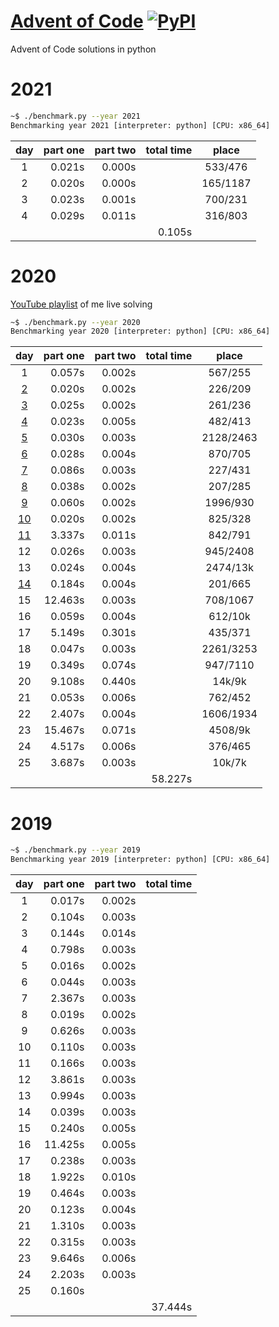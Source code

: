 # [Advent of Code](https://adventofcode.com/) [![PyPI](https://img.shields.io/pypi/pyversions/Django.svg?style=plastic)](https://github.com/filipmlynarski/Advent-of-Code)
Advent of Code solutions in python

2021
===
```bash
~$ ./benchmark.py --year 2021
Benchmarking year 2021 [interpreter: python] [CPU: x86_64]
```
|  day   | part one | part two |total time|   place   |
|:------:|---------:|---------:|---------:|:---------:|
|   1    |    0.021s|    0.000s|          |  533/476  |
|   2    |    0.020s|    0.000s|          |  165/1187 |
|   3    |    0.023s|    0.001s|          |  700/231  |
|   4    |    0.029s|    0.011s|          |  316/803  |
|        |          |          |    0.105s|           |

2020
===
[YouTube playlist](https://www.youtube.com/playlist?list=PLFF0-5ncIM6ycAECluTyq6SIDbgC4g5eu) of me live solving

```bash
~$ ./benchmark.py --year 2020
Benchmarking year 2020 [interpreter: python] [CPU: x86_64]
```
|  day   | part one | part two |total time|   place   |
|:------:|---------:|---------:|---------:|:---------:|
|   1    |    0.057s|    0.002s|          |  567/255  |
| [2][2] |    0.020s|    0.002s|          |  226/209  |
| [3][3] |    0.025s|    0.002s|          |  261/236  |
| [4][4] |    0.023s|    0.005s|          |  482/413  |
| [5][5] |    0.030s|    0.003s|          | 2128/2463 |
| [6][6] |    0.028s|    0.004s|          |  870/705  |
| [7][7] |    0.086s|    0.003s|          |  227/431  |
| [8][8] |    0.038s|    0.002s|          |  207/285  |
| [9][9] |    0.060s|    0.002s|          | 1996/930  |
|[10][10]|    0.020s|    0.002s|          |  825/328  |
|[11][11]|    3.337s|    0.011s|          |  842/791  |
|   12   |    0.026s|    0.003s|          |  945/2408 |
|   13   |    0.024s|    0.004s|          | 2474/13k  |
|[14][14]|    0.184s|    0.004s|          |  201/665  |
|   15   |   12.463s|    0.003s|          |  708/1067 |
|   16   |    0.059s|    0.004s|          |  612/10k  |
|   17   |    5.149s|    0.301s|          |  435/371  |
|   18   |    0.047s|    0.003s|          | 2261/3253 |
|   19   |    0.349s|    0.074s|          |  947/7110 |
|   20   |    9.108s|    0.440s|          |  14k/9k   |
|   21   |    0.053s|    0.006s|          |  762/452  |
|   22   |    2.407s|    0.004s|          | 1606/1934 |
|   23   |   15.467s|    0.071s|          | 4508/9k   |
|   24   |    4.517s|    0.006s|          |  376/465  |
|   25   |    3.687s|    0.003s|          |  10k/7k   |
|        |          |          |   58.227s|           |


[2]: https://youtu.be/kEH0Vb9BFRU
[3]: https://youtu.be/egcCF6YUyW4
[4]: https://youtu.be/5GBK3uDNy4Y
[5]: https://youtu.be/Q_NCQieBkeI
[6]: https://youtu.be/K9SNqWgl9UM
[7]: https://youtu.be/ubkqflCI3R4
[8]: https://youtu.be/m9EyaiVlwMY
[9]: https://youtu.be/abwf0GcTBQo
[10]: https://youtu.be/bYIqRFw47i8
[11]: https://youtu.be/YQObG5aAR7w
[14]: https://youtu.be/zqnG65_jDhQ
2019
===
```bash
~$ ./benchmark.py --year 2019
Benchmarking year 2019 [interpreter: python] [CPU: x86_64]
```
|  day   | part one | part two |total time|
|:------:|---------:|---------:|---------:|
|   1    |    0.017s|    0.002s|          |
|   2    |    0.104s|    0.003s|          |
|   3    |    0.144s|    0.014s|          |
|   4    |    0.798s|    0.003s|          |
|   5    |    0.016s|    0.002s|          |
|   6    |    0.044s|    0.003s|          |
|   7    |    2.367s|    0.003s|          |
|   8    |    0.019s|    0.002s|          |
|   9    |    0.626s|    0.003s|          |
|   10   |    0.110s|    0.003s|          |
|   11   |    0.166s|    0.003s|          |
|   12   |    3.861s|    0.003s|          |
|   13   |    0.994s|    0.003s|          |
|   14   |    0.039s|    0.003s|          |
|   15   |    0.240s|    0.005s|          |
|   16   |   11.425s|    0.005s|          |
|   17   |    0.238s|    0.003s|          |
|   18   |    1.922s|    0.010s|          |
|   19   |    0.464s|    0.003s|          |
|   20   |    0.123s|    0.004s|          |
|   21   |    1.310s|    0.003s|          |
|   22   |    0.315s|    0.003s|          |
|   23   |    9.646s|    0.006s|          |
|   24   |    2.203s|    0.003s|          |
|   25   |    0.160s|          |          |
|        |          |          |   37.444s|
